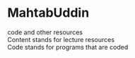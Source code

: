 # MahtabUddin
code and other resources \
Content stands for lecture resources \
Code stands for programs that are coded 
